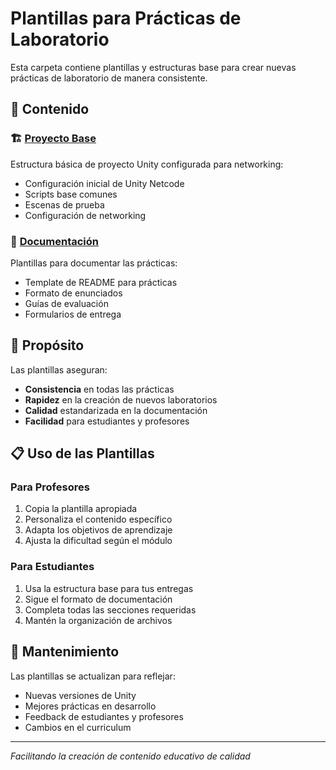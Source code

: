 # Plantillas para Prácticas de Laboratorio

Esta carpeta contiene plantillas y estructuras base para crear nuevas prácticas de laboratorio de manera consistente.

## 📁 Contenido

### 🏗️ [Proyecto Base](proyecto-base/)
Estructura básica de proyecto Unity configurada para networking:
- Configuración inicial de Unity Netcode
- Scripts base comunes
- Escenas de prueba
- Configuración de networking

### 📝 [Documentación](documentacion/)
Plantillas para documentar las prácticas:
- Template de README para prácticas
- Formato de enunciados
- Guías de evaluación
- Formularios de entrega

## 🎯 Propósito

Las plantillas aseguran:
- **Consistencia** en todas las prácticas
- **Rapidez** en la creación de nuevos laboratorios
- **Calidad** estandarizada en la documentación
- **Facilidad** para estudiantes y profesores

## 📋 Uso de las Plantillas

### Para Profesores
1. Copia la plantilla apropiada
2. Personaliza el contenido específico
3. Adapta los objetivos de aprendizaje
4. Ajusta la dificultad según el módulo

### Para Estudiantes
1. Usa la estructura base para tus entregas
2. Sigue el formato de documentación
3. Completa todas las secciones requeridas
4. Mantén la organización de archivos

## 🔄 Mantenimiento

Las plantillas se actualizan para reflejar:
- Nuevas versiones de Unity
- Mejores prácticas en desarrollo
- Feedback de estudiantes y profesores
- Cambios en el curriculum

---

*Facilitando la creación de contenido educativo de calidad*